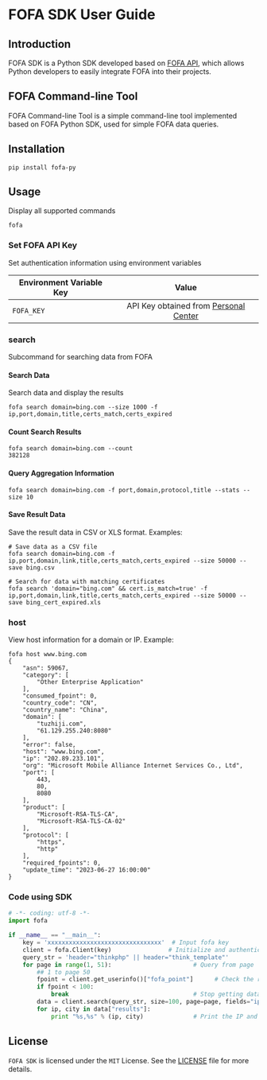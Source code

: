 # FOFA SDK User Guide

## Introduction
FOFA SDK is a Python SDK developed based on [FOFA API](https://fofa.info/api), which allows Python developers to easily integrate FOFA into their projects.

## FOFA Command-line Tool
FOFA Command-line Tool is a simple command-line tool implemented based on FOFA Python SDK, used for simple FOFA data queries.

## Installation
```shell
pip install fofa-py
```

## Usage

Display all supported commands
```shell
fofa
```

### Set FOFA API Key
Set authentication information using environment variables

| Environment Variable Key | Value                                                       |
|--------------------------|:-----------------------------------------------------------:|
| `FOFA_KEY`               | API Key obtained from [Personal Center](https://fofa.info/userInfo) |

### search
Subcommand for searching data from FOFA

#### Search Data
Search data and display the results
```shell
fofa search domain=bing.com --size 1000 -f ip,port,domain,title,certs_match,certs_expired
```

#### Count Search Results
```shell
fofa search domain=bing.com --count
382128
```

#### Query Aggregation Information
```shell
fofa search domain=bing.com -f port,domain,protocol,title --stats --size 10
```

#### Save Result Data
Save the result data in CSV or XLS format. Examples:

```shell
# Save data as a CSV file
fofa search domain=bing.com -f ip,port,domain,link,title,certs_match,certs_expired --size 50000 --save bing.csv

# Search for data with matching certificates
fofa search 'domain="bing.com" && cert.is_match=true' -f ip,port,domain,link,title,certs_match,certs_expired --size 50000 --save bing_cert_expired.xls
```

### host
View host information for a domain or IP. Example:

```shell
fofa host www.bing.com
{
    "asn": 59067,
    "category": [
        "Other Enterprise Application"
    ],
    "consumed_fpoint": 0,
    "country_code": "CN",
    "country_name": "China",
    "domain": [
        "tuzhiji.com",
        "61.129.255.240:8080"
    ],
    "error": false,
    "host": "www.bing.com",
    "ip": "202.89.233.101",
    "org": "Microsoft Mobile Alliance Internet Services Co., Ltd",
    "port": [
        443,
        80,
        8080
    ],
    "product": [
        "Microsoft-RSA-TLS-CA",
        "Microsoft-RSA-TLS-CA-02"
    ],
    "protocol": [
        "https",
        "http"
    ],
    "required_fpoints": 0,
    "update_time": "2023-06-27 16:00:00"
}
```

### Code using SDK

```python
# -*- coding: utf-8 -*-
import fofa

if __name__ == "__main__":
    key = 'xxxxxxxxxxxxxxxxxxxxxxxxxxxxxxxx'  # Input fofa key
    client = fofa.Client(key)                # Initialize and authenticate with fofa.Client using key, and get a fofa client object
    query_str = 'header="thinkphp" || header="think_template"'
    for page in range(1, 51):                       # Query from page 
        ## 1 to page 50
        fpoint = client.get_userinfo()["fofa_point"]      # Check the remaining number of F points
        if fpoint < 100:
            break                                   # Stop getting data when F points are less than 100
        data = client.search(query_str, size=100, page=page, fields="ip,city")  # Query the IP and city data for the current page
        for ip, city in data["results"]:
            print "%s,%s" % (ip, city)              # Print the IP and city for each data record

```


## License
`FOFA SDK` is licensed under the `MIT` License. See the [LICENSE](https://opensource.org/licenses/mit) file for more details.
